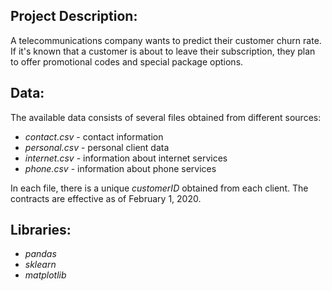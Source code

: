 ## Project Description:
A telecommunications company wants to predict their customer churn rate. If it's known that a customer is about to leave their subscription, they plan to offer promotional codes and special package options.

## Data:
The available data consists of several files obtained from different sources:
- _contact.csv_ - contact information
- _personal.csv_ - personal client data
- _internet.csv_ - information about internet services
- _phone.csv_ - information about phone services

In each file, there is a unique _customerID_ obtained from each client. The contracts are effective as of February 1, 2020.

## Libraries:
* _pandas_
* _sklearn_
* _matplotlib_
